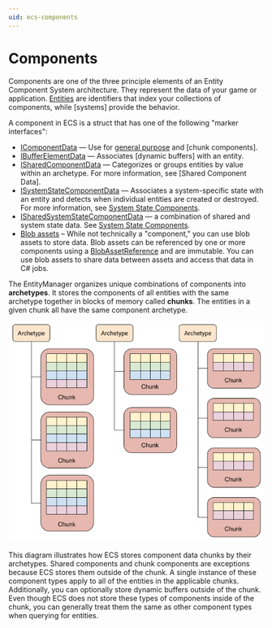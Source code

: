```yaml
---
uid: ecs-components
---
```

# Components

Components are one of the three principle elements of an Entity Component System architecture. They represent the data of your game or application. [Entities] are identifiers that index your collections of components, while [systems] provide the behavior. 

A component in ECS is a struct that has one of the following "marker interfaces":

* [IComponentData] — Use for [general purpose](xref:ecs-component-data) and [chunk components].
* [IBufferElementData] — Associates  [dynamic buffers] with an entity.
* [ISharedComponentData] — Categorizes or groups entities by value within an archetype. For more information, see [Shared Component Data].
* [ISystemStateComponentData] — Associates a system-specific state with an entity and detects when individual entities are created or destroyed. For more information, see [System State Components].
* [ISharedSystemStateComponentData] — a combination of shared and system state data. See [System State Components].
* [Blob assets] – While not technically a "component," you can use blob assets to store data. Blob assets can be referenced by one or more components using a [BlobAssetReference] and are immutable. You can use blob assets to share data between assets and access that data in C# jobs.
 
The EntityManager organizes unique combinations of components into **archetypes**. It stores the components of all entities with the same archetype together in blocks of memory called **chunks**. The entities in a given chunk all have the same component archetype.

![](images/ArchetypeChunkDiagram.png)

This diagram illustrates how ECS stores component data chunks by their archetypes. Shared components and chunk components are exceptions because ECS stores them outside of the chunk. A single instance of these component types apply to all of the entities in the applicable chunks. Additionally, you can optionally store dynamic buffers outside of the chunk. Even though ECS does not store these types of components inside of the chunk, you can generally treat them the same as other component types when querying for entities.

[Blob assets]: xref:Unity.Entities.BlobBuilder
[BlobAssetReference]: xref:Unity.Entities.BlobAssetReference`1
[Entities]: ecs_entities.md
[IBufferElementData]: xref:Unity.Entities.IBufferElementData
[IComponentData]: xref:Unity.Entities.IComponentData
[ISharedComponentData]: xref:Unity.Entities.ISharedComponentData
[ISharedSystemStateComponentData]: xref:Unity.Entities.ISystemStateSharedComponentData
[ISystemStateComponentData]: xref:Unity.Entities.ISystemStateComponentData
[System State Components]: xref:ecs-system-state-component-data
 